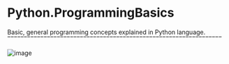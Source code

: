 # Python.ProgrammingBasics

Basic, general programming concepts explained in Python language.
‾‾‾‾‾‾‾‾‾‾‾‾‾‾‾‾‾‾‾‾‾‾‾‾‾‾‾‾‾‾‾‾‾‾‾‾‾‾‾‾‾‾‾‾‾‾‾‾‾‾‾‾‾‾‾‾‾‾‾‾‾‾‾‾‾

![image](https://user-images.githubusercontent.com/82093992/166131279-374faccc-de9b-4be3-b334-75f048042b16.png)
